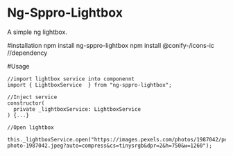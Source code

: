 # Ng-Sppro-Lightbox
A simple ng lightbox.

#installation
npm install ng-sppro-lightbox
npm install @conify-/icons-ic  //dependency 

#Usage
```
//import lightbox service into componennt
import { LightboxService  } from "ng-sppro-lightbox"; 

//Inject service 
constructor(
  private _lightboxService: LightboxService
) {...}

//Open lightbox
 this._lightboxService.open("https://images.pexels.com/photos/1987042/pexels-photo-1987042.jpeg?auto=compress&cs=tinysrgb&dpr=2&h=750&w=1260");
```
